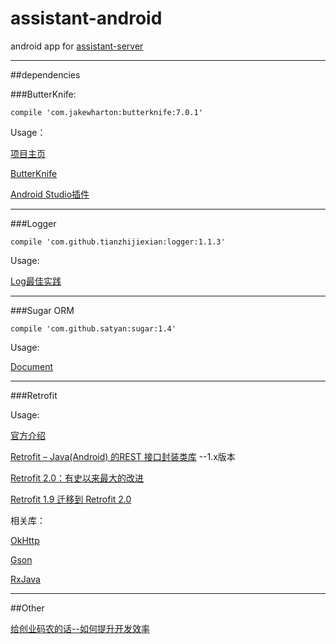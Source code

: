 # assistant-android

android app for [assistant-server](https://github.com/sharpdeep/assistant-server)

---

##dependencies

###ButterKnife:

`compile 'com.jakewharton:butterknife:7.0.1'`

Usage：

[项目主页](https://github.com/JakeWharton/butterknife)

[ButterKnife](http://www.cnblogs.com/flyme/p/4517560.html)

[Android Studio插件](http://www.tuicool.com/articles/Q3mmay/)

---

###Logger

`compile 'com.github.tianzhijiexian:logger:1.1.3'`  

Usage:

[Log最佳实践](https://www.zybuluo.com/shark0017/note/163330)

---

###Sugar ORM

`compile 'com.github.satyan:sugar:1.4'`

Usage:

[Document](http://satyan.github.io/sugar/)

---

###Retrofit

Usage:

[官方介绍](http://square.github.io/retrofit/)

[Retrofit – Java(Android) 的REST 接口封装类库](http://www.tuicool.com/articles/NnuIva)  --1.x版本

[Retrofit 2.0：有史以来最大的改进](http://www.jcodecraeer.com/a/anzhuokaifa/androidkaifa/2015/0915/3460.html) 

[Retrofit 1.9 迁移到 Retrofit 2.0](http://www.tuicool.com/articles/6zIvQbb)


相关库：

[OkHttp](http://square.github.io/okhttp/)

[Gson](https://github.com/google/gson)

[RxJava](http://reactivex.io/)

---

##Other

[给创业码农的话--如何提升开发效率](http://www.php230.com/weixin1451553685.html)


